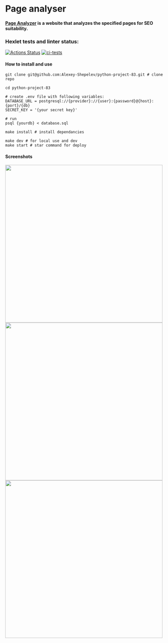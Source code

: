 # Page analyser

#### [Page Analyzer](https://python-project-83-production-fd23.up.railway.app/) is a website that analyzes the specified pages for SEO suitability.

### Hexlet tests and linter status:
[![Actions Status](https://github.com/Alexey-Shepelev/python-project-83/workflows/hexlet-check/badge.svg)](https://github.com/Alexey-Shepelev/python-project-83/actions)
[![ci-tests](https://github.com/Alexey-Shepelev/python-project-83/actions/workflows/ci-tests.yml/badge.svg)](https://github.com/Alexey-Shepelev/python-project-83/actions/workflows/ci-tests.yml)

#### How to install and use
```commandline
git clone git@github.com:Alexey-Shepelev/python-project-83.git # clone repo

cd python-project-83

# create .env file with following variables:
DATABASE_URL = postgresql://{provider}://{user}:{password}@{host}:{port}/{db}
SECRET_KEY = '{your secret key}'

# run
psql {yourdb} < database.sql

make install # install dependancies

make dev # for local use and dev
make start # star command for deploy
```
#### Screenshots
<img src=https://user-images.githubusercontent.com/103209789/213551279-a92e4f9c-c027-4f14-b930-fccad63bdc16.png width="500">

<img src=https://user-images.githubusercontent.com/103209789/213551750-fa024d62-6c76-4cc8-8d06-3f9b659fd004.png width="500">

<img src=https://user-images.githubusercontent.com/103209789/213551797-e0bfb05b-2763-4526-b72c-4e0608d3aae9.png width="500">
